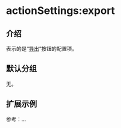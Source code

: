 # actionSettings:export

## 介绍

表示的是“[导出](https://docs-cn.nocobase.com/handbook/action-export)”按钮的配置项。

## 默认分组

无。

## 扩展示例

参考：...
